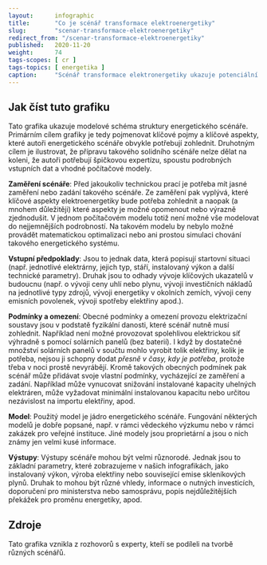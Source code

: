 ```yaml
---
layout:      infographic
title:       "Co je scénář transformace elektroenergetiky"
slug:        "scenar-transformace-elektroenergetiky"
redirect_from: "/scenar-transformace-elektroenergetiky"
published:   2020-11-20
weight:      74
tags-scopes: [ cr ]
tags-topics: [ energetika ]
caption:     "Scénář transformace elektronergetiky ukazuje potenciální budoucí stav produkce elektřiny, jaké zdroje budou používány a jaký bude potřebný instalovaný výkon. Tato grafika ilustruje, jak vypadá jeden z možných přístupů k tvorbě takového scénáře."
---
```


## Jak číst tuto grafiku

Tato grafika ukazuje modelové schéma struktury energetického scénáře. Primárním cílem grafiky je tedy pojmenovat klíčové pojmy a klíčové aspekty, které autoři energetického scénáře obvykle potřebují zohlednit. Druhotným cílem je ilustrovat, že přípravu takového solidního scénáře nelze dělat na koleni, že autoři potřebují špičkovou expertízu, spoustu podrobných vstupních dat a vhodné počítačové modely.

**Zaměření scénáře**: Před jakoukoliv technickou prací je potřeba mít jasné zaměření nebo zadání takového scénáře. Ze zaměření pak vyplývá, které klíčové aspekty elektroenergetiky bude potřeba zohlednit a naopak (a mnohem důležitěji) které aspekty je možné opomenout nebo výrazně zjednodušit. V jednom počítačovém modelu totiž není možné vše modelovat do nejjemnějších podrobností. Na takovém modelu by nebylo možné provádět matematickou optimalizaci nebo ani prostou simulaci chování takového energetického systému.

**Vstupní předpoklady**: Jsou to jednak data, která popisují startovní situaci (např. jednotlivé elektrárny, jejich typ, stáří, instalovaný výkon a další technické parametry). Druhak jsou to odhady vývoje klíčových ukazatelů v budoucnu (např. o vývoji ceny uhlí nebo plynu, vývoji investičních nákladů na jednotlivé typy zdrojů, vývoji energetiky v okolních zemích, vývoji ceny emisních povolenek, vývoji spotřeby elektřiny apod.).

**Podmínky a omezení**: Obecné podmínky a omezení provozu elektrizační soustavy jsou v podstatě fyzikální danosti, které scénář nutně musí zohlednit. Například není možné provozovat spolehlivou elektrickou síť výhradně s pomocí solárních panelů (bez baterií). I když by dostatečné množství solárních panelů v součtu mohlo vyrobit tolik elektřiny, kolik je potřeba, nejsou ji schopny dodat _přesně v časy, kdy je potřeba_, protože třeba v noci prostě nevyrábějí. Kromě takových obecných podmínek pak scénář může přidávat svoje vlastní podmínky, vycházející ze zaměření a zadání. Například může vynucovat snižování instalované kapacity uhelných elektráren, může vyžadovat minimální instalovanou kapacitu nebo určitou nezávislost na importu elektřiny, apod.

**Model**: Použitý model je jádro energetického scénáře. Fungování některých modelů je dobře popsané, např. v rámci vědeckého výzkumu nebo v rámci zakázek pro veřejné instituce. Jiné modely jsou proprietární a jsou o nich známy jen velmi kusé informace.

**Výstupy**: Výstupy scénáře mohou být velmi různorodé. Jednak jsou to základní parametry, které zobrazujeme v našich infografikách, jako instalovaný výkon, výroba elektřiny nebo související emise skleníkových plynů. Druhak to mohou být různé vhledy, informace o nutných investicích, doporučení pro ministerstva nebo samosprávu, popis nejdůležitějších překážek pro proměnu energetiky, apod.

## Zdroje

Tato grafika vznikla z rozhovorů s experty, kteří se podíleli na tvorbě různých scénářů.
